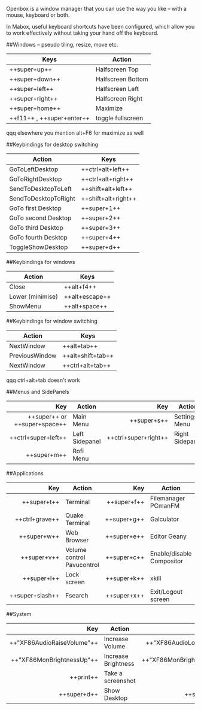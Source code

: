 
Openbox is a window manager that you can use the way you like – with a mouse, keyboard or both.

In Mabox, useful keyboard shortcuts have been configured, which allow you to work effectively without taking your hand off the keyboard.


##Windows – pseudo tiling, resize, move etc.

| Keys| Action|
| ------------- | ------------------- |
|++super+up++| Halfscreen Top|
|++super+down++| Halfscreen Bottom|
|++super+left++| Halfscreen Left|
|++super+right++| Halfscreen Right|
|++super+home++| Maximize|
|++f11++ , ++super+enter++| toggle fullscreen|
qqq elsewhere you mention alt+F6 for maximize as well


##Keybindings for desktop switching

|Action|Keys|
| --- | --- |
|GoToLeftDesktop|               ++ctrl+alt+left++|
|GoToRightDesktop          |    ++ctrl+alt+right++|
|SendToDesktopToLeft       |    ++shift+alt+left++|
|SendToDesktopToRight      |    ++shift+alt+right++|
|GoTo first Desktop        |    ++super+1++|
|GoTo second Desktop       |    ++super+2++|
|GoTo third Desktop        |    ++super+3++|
|GoTo fourth Desktop       |    ++super+4++|
|ToggleShowDesktop         |    ++super+d++|


##Keybindings for windows


|Action|Keys|
| --- | --- |
|Close       |                  ++alt+f4++|
|Lower (minimise)       |       ++alt+escape++|
|ShowMenu               |       ++alt+space++|


##Keybindings for window switching


|Action|Keys|
| --- | --- |
|NextWindow             |       ++alt+tab++|
|PreviousWindow         |      ++alt+shift+tab++|
|NextWindow             |      ++ctrl+alt+tab++|
qqq ctrl+alt+tab doesn't work

##Menus and SidePanels

|Key|Action|Key|Action|
|-:|-|-:|-|
|++super++ or ++super+space++|Main Menu|++super+s++|Settings Menu|
|++ctrl+super+left++|Left Sidepanel|++ctrl+super+right++|Right Sidepanel|
|++super+m++|Rofi Menu|||		

##Applications

|Key|Action|Key|Action|
|-:|-|-:|-|
|++super+t++|Terminal|++super+f++|Filemanager PCmanFM|
|++ctrl+grave++|Quake Terminal|++super+g++|Galculator|
|++super+w++|Web Browser|++super+e++|Editor Geany|
|++super+v++|Volume control Pavucontrol|++super+c++|Enable/disable Compositor|
|++super+l++|Lock screen|++super+k++|xkill|
|++super+slash++|Fsearch|++super+x++|Exit/Logout screen|

##System

|Key|Action|Key|Action|
|-:|-|-:|-|
|++"XF86AudioRaiseVolume"++|Increase Volume|++"XF86AudioLowerVolume"++|Decrease Volume|
|++"XF86MonBrightnessUp"++|Increase Brightness|++"XF86MonBrightnessDown"++|Decrease Brightness|
|++print++|Take a screenshot|++alt+print++|Take a screenshot|
|++super+d++|Show Desktop|++super+space++|Root menu|
